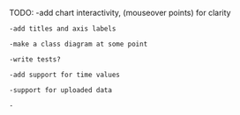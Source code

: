 TODO:
	-add chart interactivity, (mouseover points) for clarity

	-add titles and axis labels

	-make a class diagram at some point

	-write tests?

	-add support for time values

	-support for uploaded data

	-

